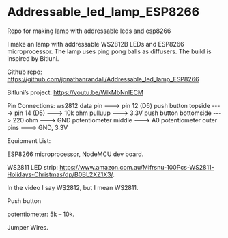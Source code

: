 # Addressable_led_lamp_ESP8266
 Repo for making lamp with addressable leds and esp8266

I make an lamp with addressable WS2812B LEDs and ESP8266 microprocessor. The lamp uses ping pong balls as diffusers. The build is inspired by Bitluni.

Github repo: https://github.com/jonathanrandall/Addressable_led_lamp_ESP8266

Bitluni’s project:
https://youtu.be/WlkMbNnIECM

Pin Connections:
ws2812 data pin ---> pin 12 (D6)
push button topside ----> pin 14 (D5) ---> 10k ohm pulluup ---> 3.3V
push button bottomside ---> 220 ohm ---> GND
potentiometer middle ---> A0
potentiometer outer pins ---> GND, 3.3V

Equipment List:

ESP8266 microprocessor, NodeMCU dev board.

WS2811 LED strip: https://www.amazon.com.au/Mifrsnu-100Pcs-WS2811-Holidays-Christmas/dp/B0BL2XZ1X3/. 

In the video I say WS2812, but I mean WS2811.

Push button

potentiometer: 5k – 10k.

Jumper Wires.


